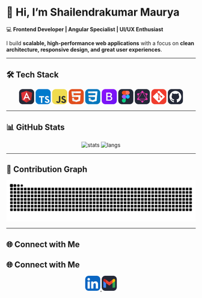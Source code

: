 # 👋 Hi, I’m Shailendrakumar Maurya  

💻 **Frontend Developer | Angular Specialist | UI/UX Enthusiast**  

I build **scalable, high-performance web applications** with a focus on **clean architecture, responsive design, and great user experiences**.  

---

## 🛠️ Tech Stack  

<p align="center">
  <img src="./assets/icons/angular.svg" width="40" height="40"/>
  <img src="./assets/icons/typescript.svg" width="40" height="40"/>
  <img src="./assets/icons/javascript.svg" width="40" height="40"/>
  <img src="./assets/icons/html5.svg" width="40" height="40"/>
  <img src="./assets/icons/css3.svg" width="40" height="40"/>
  <img src="./assets/icons/bootstrap.svg" width="40" height="40"/>
  <img src="./assets/icons/figma.svg" width="40" height="40"/>
  <img src="./assets/icons/graphql.svg" width="40" height="40"/>
  <img src="./assets/icons/git.svg" width="40" height="40"/>
  <img src="./assets/icons/github.svg" width="40" height="40"/>
</p>

---

## 📊 GitHub Stats  

<p align="center">
  <img src="https://github-readme-stats.vercel.app/api?username=shailendrakumarmaurya&show_icons=true&theme=transparent" alt="stats" />
  <img src="https://github-readme-stats.vercel.app/api/top-langs/?username=shailendrakumarmaurya&layout=compact&theme=transparent" alt="langs" />
</p>

---

## 🐍 Contribution Graph  

<p align="center">
  <picture>
    <source media="(prefers-color-scheme: dark)" srcset="https://github.com/shailendrakumarmaurya/shailendrakumarmaurya/blob/output/github-contribution-grid-snake-dark.svg" />
    <source media="(prefers-color-scheme: light)" srcset="https://github.com/shailendrakumarmaurya/shailendrakumarmaurya/blob/output/github-contribution-grid-snake.svg" />
    <img alt="github contribution grid snake animation" src="https://github.com/shailendrakumarmaurya/shailendrakumarmaurya/blob/output/github-contribution-grid-snake.svg" />
  </picture>
</p>

---

## 🌐 Connect with Me  

## 🌐 Connect with Me  

<p align="center">
  <a href="https://www.linkedin.com/in/srmaurya/">
    <img src="./assets/icons/linkedin.svg" width="40" height="40"/>
  </a>
  <a href="mailto:mauryshailendra0@example.com">
    <img src="./assets/icons/gmail.svg" width="40" height="40"/>
  </a>
</p>

